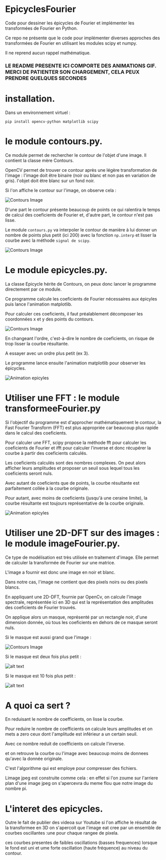 # EpicyclesFourier

Code pour dessiner les épicycles de Fourier et implémenter les transformées de Fourier en Python. 

Ce repo ne présente que le code pour implémenter diverses approches des transformées de Fourier en utilisant les modules scipy et numpy. 

Il ne reprend aucun rappel mathématique. 

### LE README PRESENTE ICI COMPORTE DES ANIMATIONS GIF. MERCI DE PATIENTER SON CHARGEMENT, CELA PEUX PRENDRE QUELQUES SECONDES ###

# installation. 

Dans un environnement virtuel :  

`pip install opencv-python matplotlib scipy`

# le module contours.py. 

Ce module permet de rechercher le contour de l'objet d'une image. Il contient la classe mère Contours. 

OpenCV permet de trouver ce contour après une légère transformation de l'image :
l'image doit être binaire (noir ou blanc et non pas en variation de gris). 
l'objet doit être blanc sur un fond noir. 

Si l'on affiche le contour sur l'image, on observe cela :

![Contours Image](Pictures/image_originale.png)

D'une part le contour présente beaucoup de points ce qui ralentira le temps de calcul des coeficients de Fourier et, d'autre part, le contour n'est pas lisse. 

Le module `contours.py` va interpoler le contour de manière à lui donner un nombre de points plus petit (ici 200) avec la fonction `np.interp` et lisser la courbe avec la méthode `signal de scipy`. 

![Contours Image](Pictures/resultat_contour.png)

# Le module epicycles.py. 

La classe Epicycle hérite de Contours, on peux donc lancer le programme directement par ce module. 

Ce programme calcule les coeficients de Fourier nécessaires aux épicyles puis lance l'animation matplotlib. 

Pour calculer ces coeficients, il faut préalablement décomposer les coordonnées x et y des points du contours. 

![Contours Image](Pictures/epicycles.png)


En changeant l'ordre, c'est-à-dire le nombre de coeficients, on risque de trop lisser la courbe résultante. 

A essayer avec un ordre plus petit (ex 3). 

Le programme lance ensuite l'animation matplotlib pour observer les épicycles. 

![Animation epicyles](Pictures/animation_readme.gif)

# Utiliser une FFT : le module transformeeFourier.py

Si l'objectif du programme est d'approcher mathématiquement le contour, la Fast Fourier Transform (FFT) est plus appropriée car beaucoup plus rapide dans le calcul des coeficients. 

Pour calculer une FFT, scipy propose la méthode fft pour calculer les coeficients de Fourier et ifft pour calculer l'inverse et donc récupérer la courbe à partir des coeficients calculés. 

Les coeficients calculés sont des nombres complexes. On peut alors afficher leurs amplitudes et proposer un seuil sous lequel tous les coeficients seront nuls. 

Avec autant de coeficients que de points, la courbe résultante est parfaitement collée à la courbe originale. 

Pour autant, avec moins de coeficients (jusqu'à une ceraine limite), la courbe résultante est toujours représentative de la courbe originale. 

![Animation epicyles](Pictures/animation_readme_fft.gif)

# Utiliser une 2D-DFT sur des images : le module imageFourier.py. 

Ce type de modélisation est très utilisée en traitement d'image. Elle permet de calculer la transformée de Fourier sur une matrice. 

L'image a fournir est donc une image en noir et blanc. 

Dans notre cas, l'image ne contient que des pixels noirs ou des pixels blancs. 

En appliquant une 2D-DFT, fournie par OpenCv, on calcule l'image spectrale, représentée ici en 3D qui est la représentation des amplitudes des coeficients de Fourier trouvés. 

On applique alors un masque, représenté par un rectangle noir, d'une dimension donnée, où tous les coeficients en dehors de ce masque seront nuls. 

Si le masque est aussi grand que l'image :

![Contours Image](<Pictures/image_DFT_[50, 50].png>)

Si le masque est deux fois plus petit :

![alt text](<Pictures/image_DFT_[25, 25].png>)

Si le masque est 10 fois plus petit :

![alt text](<Pictures/image_DFT_[5, 5].png>)

# A quoi ca sert ?  

En reduisant le nombre de coefficients, on lisse la courbe. 

Pour reduire le nombre de coefficients on calcule leurs amplitudes et on mets a zero ceux dont l'amplitude est inférieur a un certain seuil. 

Avec ce nombre reduit de coefficients on calcule l'inverse. 

et on retrouve la courbe ou l'image avec beaucoup moins de donnees qu'avec la donnée originale. 

C'est l'algorithme qui est employe pour compresser des fichiers. 

Limage jpeg est construite comme cela : en effet si l'on zoume sur l'arriere plan d'une image jpeg on s'apercevra du meme flou que notre image du nombre pi. 

# L'interet des epicycles. 

Outre le fait de publier des videoa sur Youtube si l'on affiche le résultat de la transformee en 3D on s'apercoit que l'image eat cree par un ensemble de courbes oscillantes :une pour chaque rangee de pixela. 

ces courbes presentes de faibles oscillations (basses frequences) lorsque le fond est uni et ume forte oscillation (haute fréquence) au niveau du contour. 







